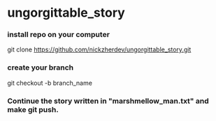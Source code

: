 # ungorgittable_story

### install repo on your computer
git clone https://github.com/nickzherdev/ungorgittable_story.git

### create your branch
git checkout -b branch_name

### Continue the story written in "marshmellow_man.txt" and make git push.

